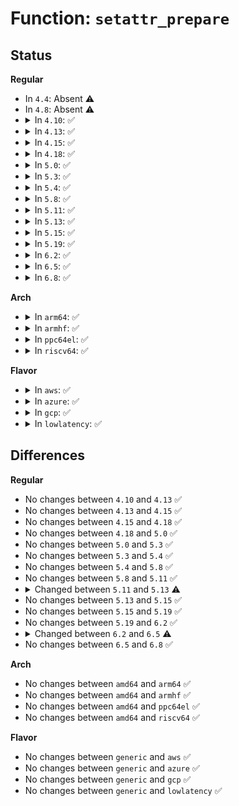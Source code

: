 # Function: <code>setattr_prepare</code>

## Status
<b>Regular</b>
<ul>
<li>
In <code>4.4</code>: Absent ⚠️
</li>
<li>
In <code>4.8</code>: Absent ⚠️
</li>
<li>
<details>
<summary>In <code>4.10</code>: ✅</summary>

```c
int setattr_prepare(struct dentry *dentry, struct iattr *attr);
```

**Collision:** Unique Global

**Inline:** No

**Transformation:** False

**Instances:**

```
In fs/attr.c (ffffffff81264c60)
Location: fs/attr.c:57
Inline: False
Direct callers:
  - mm/shmem.c:shmem_setattr
  - fs/libfs.c:simple_setattr
  - fs/proc/base.c:proc_setattr
  - fs/proc/generic.c:proc_notify_change
  - fs/proc/proc_sysctl.c:proc_sys_setattr
  - fs/kernfs/inode.c:kernfs_iop_setattr
  - fs/ext4/inode.c:ext4_setattr
  - fs/fat/file.c:fat_setattr
  - fs/ecryptfs/inode.c:ecryptfs_setattr
  - fs/fuse/dir.c:fuse_do_setattr
```
**Symbols:**

```
ffffffff81264c60-ffffffff81264e25: setattr_prepare (STB_GLOBAL)
```
</details>
</li>
<li>
<details>
<summary>In <code>4.13</code>: ✅</summary>

```c
int setattr_prepare(struct dentry *dentry, struct iattr *attr);
```

**Collision:** Unique Global

**Inline:** No

**Transformation:** False

**Instances:**

```
In fs/attr.c (ffffffff81272490)
Location: fs/attr.c:58
Inline: False
Direct callers:
  - mm/shmem.c:shmem_setattr
  - fs/libfs.c:simple_setattr
  - fs/proc/base.c:proc_setattr
  - fs/proc/generic.c:proc_notify_change
  - fs/proc/proc_sysctl.c:proc_sys_setattr
  - fs/kernfs/inode.c:kernfs_iop_setattr
  - fs/ext4/inode.c:ext4_setattr
  - fs/fat/file.c:fat_setattr
  - fs/ecryptfs/inode.c:ecryptfs_setattr
  - fs/fuse/dir.c:fuse_do_setattr
```
**Symbols:**

```
ffffffff81272490-ffffffff81272655: setattr_prepare (STB_GLOBAL)
```
</details>
</li>
<li>
<details>
<summary>In <code>4.15</code>: ✅</summary>

```c
int setattr_prepare(struct dentry *dentry, struct iattr *attr);
```

**Collision:** Unique Global

**Inline:** No

**Transformation:** False

**Instances:**

```
In fs/attr.c (ffffffff81294db0)
Location: fs/attr.c:59
Inline: False
Direct callers:
  - mm/shmem.c:shmem_setattr
  - fs/libfs.c:simple_setattr
  - fs/proc/base.c:proc_setattr
  - fs/proc/generic.c:proc_notify_change
  - fs/proc/proc_sysctl.c:proc_sys_setattr
  - fs/kernfs/inode.c:kernfs_iop_setattr
  - fs/ext4/inode.c:ext4_setattr
  - fs/fat/file.c:fat_setattr
  - fs/ecryptfs/inode.c:ecryptfs_setattr
  - fs/fuse/dir.c:fuse_do_setattr
```
**Symbols:**

```
ffffffff81294db0-ffffffff81294f75: setattr_prepare (STB_GLOBAL)
```
</details>
</li>
<li>
<details>
<summary>In <code>4.18</code>: ✅</summary>

```c
int setattr_prepare(struct dentry *dentry, struct iattr *attr);
```

**Collision:** Unique Global

**Inline:** No

**Transformation:** False

**Instances:**

```
In fs/attr.c (ffffffff812baf70)
Location: fs/attr.c:61
Inline: False
Direct callers:
  - mm/shmem.c:shmem_setattr
  - fs/libfs.c:simple_setattr
  - fs/proc/base.c:proc_setattr
  - fs/proc/generic.c:proc_notify_change
  - fs/proc/proc_sysctl.c:proc_sys_setattr
  - fs/kernfs/inode.c:kernfs_iop_setattr
  - fs/ext4/inode.c:ext4_setattr
  - fs/hugetlbfs/inode.c:hugetlbfs_setattr
  - fs/fat/file.c:fat_setattr
  - fs/ecryptfs/inode.c:ecryptfs_setattr
  - fs/fuse/dir.c:fuse_do_setattr
```
**Symbols:**

```
ffffffff812baf70-ffffffff812bb161: setattr_prepare (STB_GLOBAL)
```
</details>
</li>
<li>
<details>
<summary>In <code>5.0</code>: ✅</summary>

```c
int setattr_prepare(struct dentry *dentry, struct iattr *attr);
```

**Collision:** Unique Global

**Inline:** No

**Transformation:** False

**Instances:**

```
In fs/attr.c (ffffffff812d0160)
Location: fs/attr.c:61
Inline: False
Direct callers:
  - mm/shmem.c:shmem_setattr
  - fs/libfs.c:simple_setattr
  - fs/proc/base.c:proc_setattr
  - fs/proc/generic.c:proc_notify_change
  - fs/proc/proc_sysctl.c:proc_sys_setattr
  - fs/kernfs/inode.c:kernfs_iop_setattr
  - fs/ext4/inode.c:ext4_setattr
  - fs/hugetlbfs/inode.c:hugetlbfs_setattr
  - fs/fat/file.c:fat_setattr
  - fs/ecryptfs/inode.c:ecryptfs_setattr
  - fs/fuse/dir.c:fuse_do_setattr
```
**Symbols:**

```
ffffffff812d0160-ffffffff812d0351: setattr_prepare (STB_GLOBAL)
```
</details>
</li>
<li>
<details>
<summary>In <code>5.3</code>: ✅</summary>

```c
int setattr_prepare(struct dentry *dentry, struct iattr *attr);
```

**Collision:** Unique Global

**Inline:** No

**Transformation:** False

**Instances:**

```
In fs/attr.c (ffffffff812ed180)
Location: fs/attr.c:61
Inline: False
Direct callers:
  - mm/shmem.c:shmem_setattr
  - fs/libfs.c:simple_setattr
  - fs/proc/base.c:proc_setattr
  - fs/proc/generic.c:proc_notify_change
  - fs/proc/proc_sysctl.c:proc_sys_setattr
  - fs/kernfs/inode.c:kernfs_iop_setattr
  - fs/ext4/inode.c:ext4_setattr
  - fs/hugetlbfs/inode.c:hugetlbfs_setattr
  - fs/fat/file.c:fat_setattr
  - fs/ecryptfs/inode.c:ecryptfs_setattr
  - fs/fuse/dir.c:fuse_do_setattr
```
**Symbols:**

```
ffffffff812ed180-ffffffff812ed36d: setattr_prepare (STB_GLOBAL)
```
</details>
</li>
<li>
<details>
<summary>In <code>5.4</code>: ✅</summary>

```c
int setattr_prepare(struct dentry *dentry, struct iattr *attr);
```

**Collision:** Unique Global

**Inline:** No

**Transformation:** False

**Instances:**

```
In fs/attr.c (ffffffff812febe0)
Location: fs/attr.c:61
Inline: False
Direct callers:
  - mm/shmem.c:shmem_setattr
  - fs/libfs.c:simple_setattr
  - fs/proc/base.c:proc_setattr
  - fs/proc/generic.c:proc_notify_change
  - fs/proc/proc_sysctl.c:proc_sys_setattr
  - fs/kernfs/inode.c:kernfs_iop_setattr
  - fs/ext4/inode.c:ext4_setattr
  - fs/hugetlbfs/inode.c:hugetlbfs_setattr
  - fs/fat/file.c:fat_setattr
  - fs/ecryptfs/inode.c:ecryptfs_setattr
  - fs/fuse/dir.c:fuse_do_setattr
```
**Symbols:**

```
ffffffff812febe0-ffffffff812fedcd: setattr_prepare (STB_GLOBAL)
```
</details>
</li>
<li>
<details>
<summary>In <code>5.8</code>: ✅</summary>

```c
int setattr_prepare(struct dentry *dentry, struct iattr *attr);
```

**Collision:** Unique Global

**Inline:** No

**Transformation:** False

**Instances:**

```
In fs/attr.c (ffffffff81337ce0)
Location: fs/attr.c:61
Inline: False
Direct callers:
  - mm/shmem.c:shmem_setattr
  - fs/libfs.c:simple_setattr
  - fs/proc/base.c:proc_setattr
  - fs/proc/generic.c:proc_notify_change
  - fs/proc/proc_sysctl.c:proc_sys_setattr
  - fs/kernfs/inode.c:kernfs_iop_setattr
  - fs/ext4/inode.c:ext4_setattr
  - fs/hugetlbfs/inode.c:hugetlbfs_setattr
  - fs/fat/file.c:fat_setattr
  - fs/ecryptfs/inode.c:ecryptfs_setattr
  - fs/fuse/dir.c:fuse_do_setattr
```
**Symbols:**

```
ffffffff81337ce0-ffffffff81337ecd: setattr_prepare (STB_GLOBAL)
```
</details>
</li>
<li>
<details>
<summary>In <code>5.11</code>: ✅</summary>

```c
int setattr_prepare(struct dentry *dentry, struct iattr *attr);
```

**Collision:** Unique Global

**Inline:** No

**Transformation:** False

**Instances:**

```
In fs/attr.c (ffffffff81343640)
Location: fs/attr.c:61
Inline: False
Direct callers:
  - mm/shmem.c:shmem_setattr
  - fs/libfs.c:simple_setattr
  - fs/proc/base.c:proc_setattr
  - fs/proc/generic.c:proc_notify_change
  - fs/proc/proc_sysctl.c:proc_sys_setattr
  - fs/kernfs/inode.c:kernfs_iop_setattr
  - fs/ext4/inode.c:ext4_setattr
  - fs/hugetlbfs/inode.c:hugetlbfs_setattr
  - fs/fat/file.c:fat_setattr
  - fs/ecryptfs/inode.c:ecryptfs_setattr
  - fs/fuse/dir.c:fuse_do_setattr
```
**Symbols:**

```
ffffffff81343640-ffffffff8134382d: setattr_prepare (STB_GLOBAL)
```
</details>
</li>
<li>
<details>
<summary>In <code>5.13</code>: ✅</summary>

```c
int setattr_prepare(struct user_namespace *mnt_userns, struct dentry *dentry, struct iattr *attr);
```

**Collision:** Unique Global

**Inline:** No

**Transformation:** False

**Instances:**

```
In fs/attr.c (ffffffff81349940)
Location: fs/attr.c:96
Inline: False
Direct callers:
  - mm/shmem.c:shmem_setattr
  - fs/libfs.c:simple_setattr
  - fs/proc/base.c:proc_setattr
  - fs/proc/generic.c:proc_notify_change
  - fs/proc/proc_sysctl.c:proc_sys_setattr
  - fs/kernfs/inode.c:kernfs_iop_setattr
  - fs/ext4/inode.c:ext4_setattr
  - fs/hugetlbfs/inode.c:hugetlbfs_setattr
  - fs/fat/file.c:fat_setattr
  - fs/ecryptfs/inode.c:ecryptfs_setattr
  - fs/fuse/dir.c:fuse_do_setattr
```
**Symbols:**

```
ffffffff81349940-ffffffff81349b8b: setattr_prepare (STB_GLOBAL)
```
</details>
</li>
<li>
<details>
<summary>In <code>5.15</code>: ✅</summary>

```c
int setattr_prepare(struct user_namespace *mnt_userns, struct dentry *dentry, struct iattr *attr);
```

**Collision:** Unique Global

**Inline:** No

**Transformation:** False

**Instances:**

```
In fs/attr.c (ffffffff81397690)
Location: fs/attr.c:96
Inline: False
Direct callers:
  - mm/shmem.c:shmem_setattr
  - fs/libfs.c:simple_setattr
  - fs/proc/base.c:proc_setattr
  - fs/proc/generic.c:proc_notify_change
  - fs/proc/proc_sysctl.c:proc_sys_setattr
  - fs/kernfs/inode.c:kernfs_iop_setattr
  - fs/ext4/inode.c:ext4_setattr
  - fs/hugetlbfs/inode.c:hugetlbfs_setattr
  - fs/fat/file.c:fat_setattr
  - fs/ecryptfs/inode.c:ecryptfs_setattr
  - fs/fuse/dir.c:fuse_do_setattr
```
**Symbols:**

```
ffffffff81397690-ffffffff813978e0: setattr_prepare (STB_GLOBAL)
```
</details>
</li>
<li>
<details>
<summary>In <code>5.19</code>: ✅</summary>

```c
int setattr_prepare(struct user_namespace *mnt_userns, struct dentry *dentry, struct iattr *attr);
```

**Collision:** Unique Global

**Inline:** No

**Transformation:** False

**Instances:**

```
In fs/attr.c (ffffffff81419f40)
Location: fs/attr.c:102
Inline: False
Direct callers:
  - mm/shmem.c:shmem_setattr
  - fs/libfs.c:simple_setattr
  - fs/proc/base.c:proc_setattr
  - fs/proc/generic.c:proc_notify_change
  - fs/proc/proc_sysctl.c:proc_sys_setattr
  - fs/kernfs/inode.c:kernfs_iop_setattr
  - fs/ext4/inode.c:ext4_setattr
  - fs/hugetlbfs/inode.c:hugetlbfs_setattr
  - fs/fat/file.c:fat_setattr
  - fs/ecryptfs/inode.c:ecryptfs_setattr
  - fs/fuse/dir.c:fuse_do_setattr
```
**Symbols:**

```
ffffffff81419f40-ffffffff8141a30a: setattr_prepare (STB_GLOBAL)
```
</details>
</li>
<li>
<details>
<summary>In <code>6.2</code>: ✅</summary>

```c
int setattr_prepare(struct user_namespace *mnt_userns, struct dentry *dentry, struct iattr *attr);
```

**Collision:** Unique Global

**Inline:** No

**Transformation:** False

**Instances:**

```
In fs/attr.c (ffffffff814a5650)
Location: fs/attr.c:164
Inline: False
Direct callers:
  - mm/shmem.c:shmem_setattr
  - fs/libfs.c:simple_setattr
  - fs/proc/base.c:proc_setattr
  - fs/proc/generic.c:proc_notify_change
  - fs/proc/proc_sysctl.c:proc_sys_setattr
  - fs/kernfs/inode.c:kernfs_iop_setattr
  - fs/ext4/inode.c:ext4_setattr
  - fs/hugetlbfs/inode.c:hugetlbfs_setattr
  - fs/fat/file.c:fat_setattr
  - fs/ecryptfs/inode.c:ecryptfs_setattr
  - fs/fuse/dir.c:fuse_do_setattr
```
**Symbols:**

```
ffffffff814a5650-ffffffff814a59da: setattr_prepare (STB_GLOBAL)
```
</details>
</li>
<li>
<details>
<summary>In <code>6.5</code>: ✅</summary>

```c
int setattr_prepare(struct mnt_idmap *idmap, struct dentry *dentry, struct iattr *attr);
```

**Collision:** Unique Global

**Inline:** No

**Transformation:** False

**Instances:**

```
In fs/attr.c (ffffffff814da7d0)
Location: fs/attr.c:165
Inline: False
Direct callers:
  - mm/shmem.c:shmem_setattr
  - fs/libfs.c:simple_setattr
  - fs/proc/base.c:proc_setattr
  - fs/proc/generic.c:proc_notify_change
  - fs/proc/proc_sysctl.c:proc_sys_setattr
  - fs/kernfs/inode.c:kernfs_iop_setattr
  - fs/ext4/inode.c:ext4_setattr
  - fs/hugetlbfs/inode.c:hugetlbfs_setattr
  - fs/fat/file.c:fat_setattr
  - fs/ecryptfs/inode.c:ecryptfs_setattr
  - fs/fuse/dir.c:fuse_do_setattr
```
**Symbols:**

```
ffffffff814da7d0-ffffffff814daa83: setattr_prepare (STB_GLOBAL)
```
</details>
</li>
<li>
<details>
<summary>In <code>6.8</code>: ✅</summary>

```c
int setattr_prepare(struct mnt_idmap *idmap, struct dentry *dentry, struct iattr *attr);
```

**Collision:** Unique Global

**Inline:** No

**Transformation:** False

**Instances:**

```
In fs/attr.c (ffffffff8150cd70)
Location: fs/attr.c:165
Inline: False
Direct callers:
  - mm/shmem.c:shmem_setattr
  - fs/libfs.c:simple_setattr
  - fs/proc/base.c:proc_setattr
  - fs/proc/generic.c:proc_notify_change
  - fs/proc/proc_sysctl.c:proc_sys_setattr
  - fs/kernfs/inode.c:kernfs_iop_setattr
  - fs/ext4/inode.c:ext4_setattr
  - fs/hugetlbfs/inode.c:hugetlbfs_setattr
  - fs/fat/file.c:fat_setattr
  - fs/ecryptfs/inode.c:ecryptfs_setattr
  - fs/fuse/dir.c:fuse_do_setattr
```
**Symbols:**

```
ffffffff8150cd70-ffffffff8150d023: setattr_prepare (STB_GLOBAL)
```
</details>
</li>
</ul>
<b>Arch</b>
<ul>
<li>
<details>
<summary>In <code>arm64</code>: ✅</summary>

```c
int setattr_prepare(struct dentry *dentry, struct iattr *attr);
```

**Collision:** Unique Global

**Inline:** No

**Transformation:** False

**Instances:**

```
In fs/attr.c (ffff8000103b00d0)
Location: fs/attr.c:61
Inline: False
Direct callers:
  - mm/shmem.c:shmem_setattr
  - fs/libfs.c:simple_setattr
  - fs/proc/base.c:proc_setattr
  - fs/proc/generic.c:proc_notify_change
  - fs/proc/proc_sysctl.c:proc_sys_setattr
  - fs/kernfs/inode.c:kernfs_iop_setattr
  - fs/ext4/inode.c:ext4_setattr
  - fs/hugetlbfs/inode.c:hugetlbfs_setattr
  - fs/fat/file.c:fat_setattr
  - fs/ecryptfs/inode.c:ecryptfs_setattr
  - fs/fuse/dir.c:fuse_do_setattr
```
**Symbols:**

```
ffff8000103b00d0-ffff8000103b02d0: setattr_prepare (STB_GLOBAL)
```
</details>
</li>
<li>
<details>
<summary>In <code>armhf</code>: ✅</summary>

```c
int setattr_prepare(struct dentry *dentry, struct iattr *attr);
```

**Collision:** Unique Global

**Inline:** No

**Transformation:** False

**Instances:**

```
In fs/attr.c (c058f944)
Location: fs/attr.c:61
Inline: False
Direct callers:
  - mm/shmem.c:shmem_setattr
  - fs/libfs.c:simple_setattr
  - fs/proc/base.c:proc_setattr
  - fs/proc/generic.c:proc_notify_change
  - fs/proc/proc_sysctl.c:proc_sys_setattr
  - fs/kernfs/inode.c:kernfs_iop_setattr
  - fs/ext4/inode.c:ext4_setattr
  - fs/fat/file.c:fat_setattr
  - fs/ecryptfs/inode.c:ecryptfs_setattr
  - fs/fuse/dir.c:fuse_do_setattr
```
**Symbols:**

```
c058f944-c058fb48: setattr_prepare (STB_GLOBAL)
```
</details>
</li>
<li>
<details>
<summary>In <code>ppc64el</code>: ✅</summary>

```c
int setattr_prepare(struct dentry *dentry, struct iattr *attr);
```

**Collision:** Unique Global

**Inline:** No

**Transformation:** False

**Instances:**

```
In fs/attr.c (c0000000004ab7c0)
Location: fs/attr.c:61
Inline: False
Direct callers:
  - mm/shmem.c:shmem_setattr
  - fs/libfs.c:simple_setattr
  - fs/proc/base.c:proc_setattr
  - fs/proc/generic.c:proc_notify_change
  - fs/proc/proc_sysctl.c:proc_sys_setattr
  - fs/kernfs/inode.c:kernfs_iop_setattr
  - fs/ext4/inode.c:ext4_setattr
  - fs/hugetlbfs/inode.c:hugetlbfs_setattr
  - fs/fat/file.c:fat_setattr
  - fs/ecryptfs/inode.c:ecryptfs_setattr
  - fs/fuse/dir.c:fuse_do_setattr
```
**Symbols:**

```
c0000000004ab7c0-c0000000004abac8: setattr_prepare (STB_GLOBAL)
```
</details>
</li>
<li>
<details>
<summary>In <code>riscv64</code>: ✅</summary>

```c
int setattr_prepare(struct dentry *dentry, struct iattr *attr);
```

**Collision:** Unique Global

**Inline:** No

**Transformation:** False

**Instances:**

```
In fs/attr.c (ffffffe000274510)
Location: fs/attr.c:61
Inline: False
Direct callers:
  - mm/shmem.c:shmem_setattr
  - fs/libfs.c:simple_setattr
  - fs/proc/base.c:proc_setattr
  - fs/proc/generic.c:proc_notify_change
  - fs/proc/proc_sysctl.c:proc_sys_setattr
  - fs/kernfs/inode.c:kernfs_iop_setattr
  - fs/ext4/inode.c:ext4_setattr
  - fs/hugetlbfs/inode.c:hugetlbfs_setattr
  - fs/fat/file.c:fat_setattr
  - fs/ecryptfs/inode.c:ecryptfs_setattr
  - fs/fuse/dir.c:fuse_do_setattr
```
**Symbols:**

```
ffffffe000274510-ffffffe000274698: setattr_prepare (STB_GLOBAL)
```
</details>
</li>
</ul>
<b>Flavor</b>
<ul>
<li>
<details>
<summary>In <code>aws</code>: ✅</summary>

```c
int setattr_prepare(struct dentry *dentry, struct iattr *attr);
```

**Collision:** Unique Global

**Inline:** No

**Transformation:** False

**Instances:**

```
In fs/attr.c (ffffffff812f71c0)
Location: fs/attr.c:61
Inline: False
Direct callers:
  - mm/shmem.c:shmem_setattr
  - fs/libfs.c:simple_setattr
  - fs/proc/base.c:proc_setattr
  - fs/proc/generic.c:proc_notify_change
  - fs/proc/proc_sysctl.c:proc_sys_setattr
  - fs/kernfs/inode.c:kernfs_iop_setattr
  - fs/ext4/inode.c:ext4_setattr
  - fs/hugetlbfs/inode.c:hugetlbfs_setattr
  - fs/fat/file.c:fat_setattr
  - fs/ecryptfs/inode.c:ecryptfs_setattr
  - fs/fuse/dir.c:fuse_do_setattr
```
**Symbols:**

```
ffffffff812f71c0-ffffffff812f73ad: setattr_prepare (STB_GLOBAL)
```
</details>
</li>
<li>
<details>
<summary>In <code>azure</code>: ✅</summary>

```c
int setattr_prepare(struct dentry *dentry, struct iattr *attr);
```

**Collision:** Unique Global

**Inline:** No

**Transformation:** False

**Instances:**

```
In fs/attr.c (ffffffff812e7de0)
Location: fs/attr.c:61
Inline: False
Direct callers:
  - mm/shmem.c:shmem_setattr
  - fs/libfs.c:simple_setattr
  - fs/proc/base.c:proc_setattr
  - fs/proc/generic.c:proc_notify_change
  - fs/proc/proc_sysctl.c:proc_sys_setattr
  - fs/kernfs/inode.c:kernfs_iop_setattr
  - fs/ext4/inode.c:ext4_setattr
  - fs/hugetlbfs/inode.c:hugetlbfs_setattr
  - fs/fat/file.c:fat_setattr
  - fs/ecryptfs/inode.c:ecryptfs_setattr
  - fs/fuse/dir.c:fuse_do_setattr
```
**Symbols:**

```
ffffffff812e7de0-ffffffff812e7fcd: setattr_prepare (STB_GLOBAL)
```
</details>
</li>
<li>
<details>
<summary>In <code>gcp</code>: ✅</summary>

```c
int setattr_prepare(struct dentry *dentry, struct iattr *attr);
```

**Collision:** Unique Global

**Inline:** No

**Transformation:** False

**Instances:**

```
In fs/attr.c (ffffffff812f4fd0)
Location: fs/attr.c:61
Inline: False
Direct callers:
  - mm/shmem.c:shmem_setattr
  - fs/libfs.c:simple_setattr
  - fs/proc/base.c:proc_setattr
  - fs/proc/generic.c:proc_notify_change
  - fs/proc/proc_sysctl.c:proc_sys_setattr
  - fs/kernfs/inode.c:kernfs_iop_setattr
  - fs/ext4/inode.c:ext4_setattr
  - fs/hugetlbfs/inode.c:hugetlbfs_setattr
  - fs/fat/file.c:fat_setattr
  - fs/ecryptfs/inode.c:ecryptfs_setattr
  - fs/fuse/dir.c:fuse_do_setattr
```
**Symbols:**

```
ffffffff812f4fd0-ffffffff812f51bd: setattr_prepare (STB_GLOBAL)
```
</details>
</li>
<li>
<details>
<summary>In <code>lowlatency</code>: ✅</summary>

```c
int setattr_prepare(struct dentry *dentry, struct iattr *attr);
```

**Collision:** Unique Global

**Inline:** No

**Transformation:** False

**Instances:**

```
In fs/attr.c (ffffffff81306160)
Location: fs/attr.c:61
Inline: False
Direct callers:
  - mm/shmem.c:shmem_setattr
  - fs/libfs.c:simple_setattr
  - fs/proc/base.c:proc_setattr
  - fs/proc/generic.c:proc_notify_change
  - fs/proc/proc_sysctl.c:proc_sys_setattr
  - fs/kernfs/inode.c:kernfs_iop_setattr
  - fs/ext4/inode.c:ext4_setattr
  - fs/hugetlbfs/inode.c:hugetlbfs_setattr
  - fs/fat/file.c:fat_setattr
  - fs/ecryptfs/inode.c:ecryptfs_setattr
  - fs/fuse/dir.c:fuse_do_setattr
```
**Symbols:**

```
ffffffff81306160-ffffffff8130634d: setattr_prepare (STB_GLOBAL)
```
</details>
</li>
</ul>

## Differences
<b>Regular</b>
<ul>
<li>
No changes between <code>4.10</code> and <code>4.13</code> ✅
</li>
<li>
No changes between <code>4.13</code> and <code>4.15</code> ✅
</li>
<li>
No changes between <code>4.15</code> and <code>4.18</code> ✅
</li>
<li>
No changes between <code>4.18</code> and <code>5.0</code> ✅
</li>
<li>
No changes between <code>5.0</code> and <code>5.3</code> ✅
</li>
<li>
No changes between <code>5.3</code> and <code>5.4</code> ✅
</li>
<li>
No changes between <code>5.4</code> and <code>5.8</code> ✅
</li>
<li>
No changes between <code>5.8</code> and <code>5.11</code> ✅
</li>
<li>
<details>
<summary>Changed between <code>5.11</code> and <code>5.13</code> ⚠️</summary>
<ul>
<li>
<b>Param added. </b>
<code>struct user_namespace *mnt_userns</code>
</li>
<li>
<b>Param reordered. </b>
<code>dentry, attr</code> ➡️ <code>mnt_userns, dentry, attr</code>
</li>
</ul>
</details>
</li>
<li>
No changes between <code>5.13</code> and <code>5.15</code> ✅
</li>
<li>
No changes between <code>5.15</code> and <code>5.19</code> ✅
</li>
<li>
No changes between <code>5.19</code> and <code>6.2</code> ✅
</li>
<li>
<details>
<summary>Changed between <code>6.2</code> and <code>6.5</code> ⚠️</summary>
<ul>
<li>
<b>Param added. </b>
<code>struct mnt_idmap *idmap</code>
</li>
<li>
<b>Param removed. </b>
<code>struct user_namespace *mnt_userns</code>
</li>
</ul>
</details>
</li>
<li>
No changes between <code>6.5</code> and <code>6.8</code> ✅
</li>
</ul>
<b>Arch</b>
<ul>
<li>
No changes between <code>amd64</code> and <code>arm64</code> ✅
</li>
<li>
No changes between <code>amd64</code> and <code>armhf</code> ✅
</li>
<li>
No changes between <code>amd64</code> and <code>ppc64el</code> ✅
</li>
<li>
No changes between <code>amd64</code> and <code>riscv64</code> ✅
</li>
</ul>
<b>Flavor</b>
<ul>
<li>
No changes between <code>generic</code> and <code>aws</code> ✅
</li>
<li>
No changes between <code>generic</code> and <code>azure</code> ✅
</li>
<li>
No changes between <code>generic</code> and <code>gcp</code> ✅
</li>
<li>
No changes between <code>generic</code> and <code>lowlatency</code> ✅
</li>
</ul>
